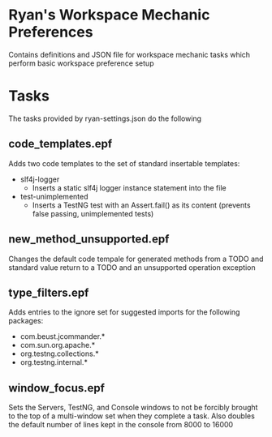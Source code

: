 # Ryan's Workspace Mechanic Preferences

Contains definitions and JSON file for workspace mechanic tasks which perform basic workspace preference setup

# Tasks

The tasks provided by ryan-settings.json do the following

## code_templates.epf

Adds two code templates to the set of standard insertable templates:

* slf4j-logger
    * Inserts a static slf4j logger instance statement into the file
* test-unimplemented
    * Inserts a TestNG test with an Assert.fail() as its content (prevents false passing, unimplemented tests)

## new_method_unsupported.epf

Changes the default code tempale for generated methods from a TODO and standard value return to a TODO and an unsupported operation exception

## type_filters.epf

Adds entries to the ignore set for suggested imports for the following packages:

* com.beust.jcommander.*
* com.sun.org.apache.*
* org.testng.collections.*
* org.testng.internal.*

## window_focus.epf

Sets the Servers, TestNG, and Console windows to not be forcibly brought to the top of a multi-window set when they complete a task. Also doubles the default number of lines kept in the console from 8000 to 16000
